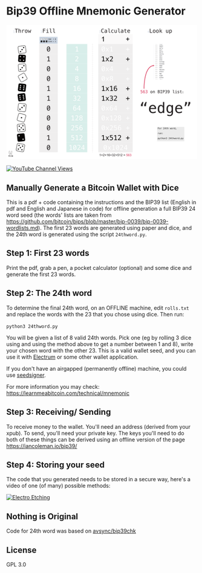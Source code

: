 # Bip39 Offline Mnemonic Generator

![outline](images/rolls.png)



[![YouTube Channel Views](https://img.shields.io/youtube/channel/views/UCz5BOU9J9pB_O0B8-rDjCWQ?label=YouTube&style=social)](https://www.youtube.com/channel/UCz5BOU9J9pB_O0B8-rDjCWQ)

## Manually Generate a Bitcoin Wallet with Dice

This is a pdf + code containing the instructions and the BIP39 list (English in pdf and English and Japanese in code) for offline generation a full BIP39 24 word seed (the words' lists are taken from https://github.com/bitcoin/bips/blob/master/bip-0039/bip-0039-wordlists.md). The first 23 words are generated using paper and dice, and the 24th word is generated using the script `24thword.py`.



## Step 1: First 23 words

Print the pdf,  grab a pen, a pocket calculator (optional) and some dice and generate the first 23 words. 

## Step 2: The 24th word

To determine the final 24th word, on an OFFLINE machine, edit `rolls.txt` and replace the words with the 23 that you chose using dice. Then run:

`python3 24thword.py`

You will be given a list of 8 valid 24th words. Pick one (eg by rolling 3 dice using and using the method above to get a number between 1 and 8), write your chosen word with the other 23. This is a valid wallet seed, and you can use it with [Electrum](http://electrum.org) or some other wallet application.

If you don't have an airgapped (permanently offline) machine, you could use [seedsigner](https://github.com/SeedSigner/seedsigner).

For more information you may check: https://learnmeabitcoin.com/technical/mnemonic

## Step 3: Receiving/ Sending

To receive money to the wallet. You'll need an address (derived from your xpub). To send, you'll need your private key. The keys you'll need to do both of these things can be derived using an offline version of the page https://iancoleman.io/bip39/ 

## Step 4: Storing your seed

The code that you generated needs to be stored in a secure way, here's  a video of one (of many) possible methods:

[![Electro Etching](http://img.youtube.com/vi/RVYHCVpeyEA/0.jpg)](http://www.youtube.com/watch?v=RVYHCVpeyEA "Video Title")


## Nothing is Original

Code for 24th word was based on [avsync/bip39chk](https://github.com/avsync/bip39chk)

## License

GPL 3.0
